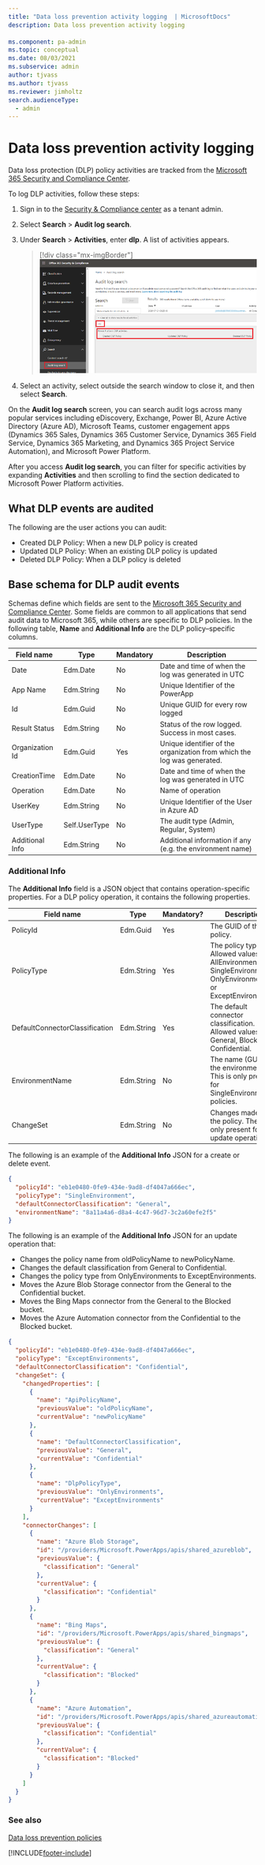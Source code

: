 ```yaml
---
title: "Data loss prevention activity logging  | MicrosoftDocs"
description: Data loss prevention activity logging

ms.component: pa-admin
ms.topic: conceptual
ms.date: 08/03/2021
ms.subservice: admin
author: tjvass
ms.author: tjvass
ms.reviewer: jimholtz 
search.audienceType: 
  - admin
---
```

# Data loss prevention activity logging

Data loss protection (DLP) policy activities are tracked from the [Microsoft 365 Security and Compliance Center](/microsoft-365/?view=o365-worldwide). 

To log DLP activities, follow these steps:

1. Sign in to the [Security & Compliance center](https://protection.office.com) as a tenant admin.

2. Select **Search** > **Audit log search**. 

3. Under **Search** > **Activities**, enter **dlp**. A list of activities appears.

   > [!div class="mx-imgBorder"] 
   > ![Screenshot showing audit log search DLP policies.](media/audit-log-search-dlp.png "Audit log search DLP policies")

4. Select an activity, select outside the search window to close it, and then select **Search**.

On the **Audit log search** screen, you can search audit logs across many popular services including eDiscovery, Exchange, Power BI, Azure Active Directory (Azure AD), Microsoft Teams, customer engagement apps (Dynamics 365 Sales, Dynamics 365 Customer Service, Dynamics 365 Field Service, Dynamics 365 Marketing, and Dynamics 365 Project Service Automation), and Microsoft Power Platform. 

After you access **Audit log search**, you can filter for specific activities by expanding **Activities** and then scrolling to find the section dedicated to Microsoft Power Platform activities. 

## What DLP events are audited

The following are the user actions you can audit:

- Created DLP Policy: When a new DLP policy is created 
- Updated DLP Policy: When an existing DLP policy is updated 
- Deleted DLP Policy: When a DLP policy is deleted 
 
## Base schema for DLP audit events 

Schemas define which fields are sent to the [Microsoft 365 Security and Compliance Center](/microsoft-365/?view=o365-worldwide). Some fields are common to all applications that send audit data to Microsoft 365, while others are specific to DLP policies. In the following table, **Name** and **Additional Info** are the DLP policy–specific columns. 

|Field name  |Type  |Mandatory  |Description  |
|---------|---------|---------|---------|
|Date     |Edm.Date|No         |Date and time of when the log was generated in UTC          |
|App Name   |Edm.String         |No         |Unique Identifier of the PowerApp        |
|Id     |Edm.Guid         |No         |Unique GUID for every row logged          |
|Result Status     |Edm.String         |No         |Status of the row logged. Success in most cases.          |
|Organization Id     |Edm.Guid         |Yes        |Unique identifier of the organization from which the log was generated.       |
|CreationTime     |Edm.Date         |No         |Date and time of when the log was generated in UTC          |
|Operation     |Edm.Date         |No         |Name of operation         |
|UserKey     |Edm.String         |No         |Unique Identifier of the User in Azure AD       |
|UserType     |Self.UserType         |No         |The audit type (Admin, Regular, System)         |
|Additional Info     |Edm.String        |No         |Additional information if any (e.g. the environment name)       |

### Additional Info 

The **Additional Info** field is a JSON object that contains operation-specific properties. For a DLP policy operation, it contains the following properties. 


|Field name   |Type  |Mandatory?  |Description  |
|---------|---------|---------|---------|
|PolicyId     | Edm.Guid         | Yes        | The GUID of the policy.    |
|PolicyType     | Edm.String         | Yes        | The policy type. Allowed values are AllEnvironments, SingleEnvironment, OnlyEnvironments, or ExceptEnvironments.        |
|DefaultConnectorClassification     | Edm.String         | Yes        | The default connector classification. Allowed values are General, Blocked, or Confidential.        |
|EnvironmentName     | Edm.String         | No        | The name (GUID) of the environment. This is only present for SingleEnvironment policies.         |
|ChangeSet     | Edm.String         | No        | Changes made to the policy. These are only present for update operations.         |

The following is an example of the **Additional Info** JSON for a create or delete event.

```json
{ 
  "policyId": "eb1e0480-0fe9-434e-9ad8-df4047a666ec", 
  "policyType": "SingleEnvironment", 
  "defaultConnectorClassification": "General", 
  "environmentName": "8a11a4a6-d8a4-4c47-96d7-3c2a60efe2f5" 
} 
```

The following is an example of the **Additional Info** JSON for an update operation that: 

- Changes the policy name from oldPolicyName to newPolicyName. 
- Changes the default classification from General to Confidential. 
- Changes the policy type from OnlyEnvironments to ExceptEnvironments. 
- Moves the Azure Blob Storage connector from the General to the Confidential bucket.
- Moves the Bing Maps connector from the General to the Blocked bucket.
- Moves the Azure Automation connector from the Confidential to the Blocked bucket.

```json
{ 
  "policyId": "eb1e0480-0fe9-434e-9ad8-df4047a666ec", 
  "policyType": "ExceptEnvironments", 
  "defaultConnectorClassification": "Confidential", 
  "changeSet": { 
    "changedProperties": [ 
      { 
        "name": "ApiPolicyName", 
        "previousValue": "oldPolicyName", 
        "currentValue": "newPolicyName" 
      }, 
      { 
        "name": "DefaultConnectorClassification", 
        "previousValue": "General", 
        "currentValue": "Confidential" 
      }, 
      { 
        "name": "DlpPolicyType", 
        "previousValue": "OnlyEnvironments", 
        "currentValue": "ExceptEnvironments" 
      } 
    ], 
    "connectorChanges": [ 
      { 
        "name": "Azure Blob Storage", 
        "id": "/providers/Microsoft.PowerApps/apis/shared_azureblob", 
        "previousValue": { 
          "classification": "General" 
        }, 
        "currentValue": { 
          "classification": "Confidential" 
        } 
      }, 
      { 
        "name": "Bing Maps", 
        "id": "/providers/Microsoft.PowerApps/apis/shared_bingmaps", 
        "previousValue": { 
          "classification": "General" 
        }, 
        "currentValue": { 
          "classification": "Blocked" 
        } 
      }, 
      { 
        "name": "Azure Automation", 
        "id": "/providers/Microsoft.PowerApps/apis/shared_azureautomation", 
        "previousValue": { 
          "classification": "Confidential" 
        }, 
        "currentValue": { 
          "classification": "Blocked" 
        } 
      } 
    ] 
  } 
} 
```


### See also
[Data loss prevention policies](wp-data-loss-prevention.md)


[!INCLUDE[footer-include](../includes/footer-banner.md)]
